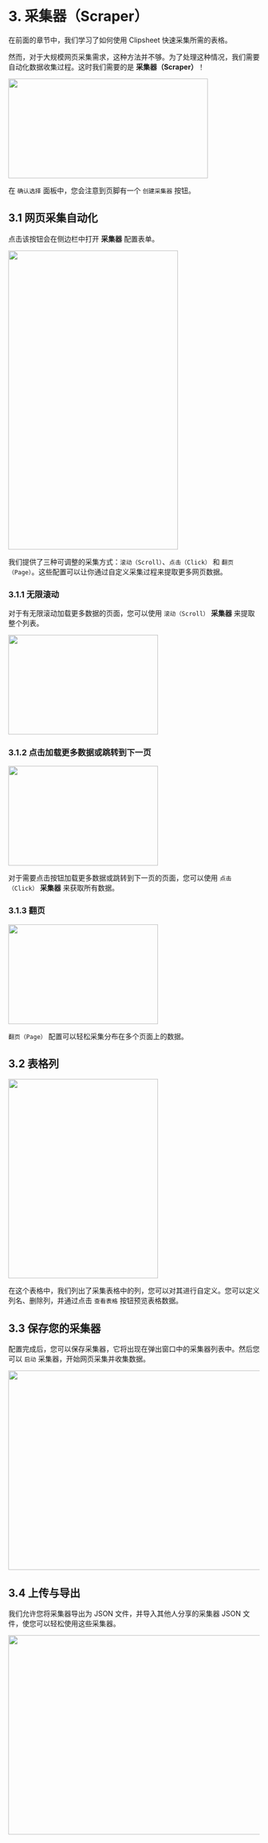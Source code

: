 # 3. 采集器（Scraper）

在前面的章节中，我们学习了如何使用 Clipsheet 快速采集所需的表格。

然而，对于大规模网页采集需求，这种方法并不够。为了处理这种情况，我们需要自动化数据收集过程。这时我们需要的是 **采集器（Scraper）**！

<img src="../clipsheet/assets/zh-CN/shared/clipsheet_table_scraping_dialog.png" style="width: 400px; height: 200px; object-fit: contain;" />

在 `确认选择` 面板中，您会注意到页脚有一个 `创建采集器` 按钮。

## 3.1 网页采集自动化

点击该按钮会在侧边栏中打开 **采集器** 配置表单。

<img src="../clipsheet/assets/zh-CN/scraper/clipsheet_create_scraper_form.png" style="width: 340px; height: 600px; object-fit: contain;" />

我们提供了三种可调整的采集方式：`滚动（Scroll）`、`点击（Click）` 和 `翻页（Page）`。这些配置可以让你通过自定义采集过程来提取更多网页数据。

### 3.1.1 无限滚动

对于有无限滚动加载更多数据的页面，您可以使用 `滚动（Scroll）` **采集器** 来提取整个列表。

<img src="../clipsheet/assets/zh-CN/scraper/clipsheet_scraper_scroll_form.png" style="width: 300px; height: 200px; object-fit: contain;" />

### 3.1.2 点击加载更多数据或跳转到下一页

<img src="../clipsheet/assets/zh-CN/scraper/clipsheet_scraper_click_form.png" style="width: 300px; height: 200px; object-fit: contain;" />

对于需要点击按钮加载更多数据或跳转到下一页的页面，您可以使用 `点击（Click）` **采集器** 来获取所有数据。

### 3.1.3 翻页

<img src="../clipsheet/assets/zh-CN/scraper/clipsheet_scraper_page_form.png" style="width: 300px; height: 200px; object-fit: contain;" />

`翻页（Page）` 配置可以轻松采集分布在多个页面上的数据。

## 3.2 表格列

<img src="../clipsheet/assets/zh-CN/scraper/clipsheet_scraper_columns_of_table.png" style="width: 300px; height: 400px; object-fit: contain;" />

在这个表格中，我们列出了采集表格中的列，您可以对其进行自定义。您可以定义列名、删除列，并通过点击 `查看表格` 按钮预览表格数据。

## 3.3 保存您的采集器

配置完成后，您可以保存采集器，它将出现在弹出窗口中的采集器列表中。然后您可以 `启动` 采集器，开始网页采集并收集数据。

<img src="../clipsheet/assets/zh-CN/scraper/clipsheet_popup_scraper_list.png" style="width: 600px; height: 400px; object-fit: contain;" />

## 3.4 上传与导出

我们允许您将采集器导出为 JSON 文件，并导入其他人分享的采集器 JSON 文件，使您可以轻松使用这些采集器。

<img src="../clipsheet/assets/zh-CN/scraper/clipsheet_popup_scraper_upload_and_export.png" style="width: 600px; height: 400px; object-fit: contain;" />
